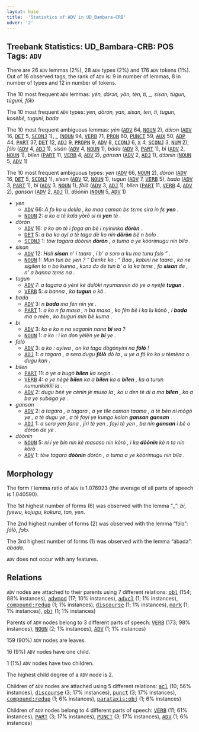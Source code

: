 ```yaml
---
layout: base
title:  'Statistics of ADV in UD_Bambara-CRB'
udver: '2'
---
```


## Treebank Statistics: UD_Bambara-CRB: POS Tags: `ADV`

There are 26 `ADV` lemmas (2%), 28 `ADV` types (2%) and 176 `ADV` tokens (1%).
Out of 16 observed tags, the rank of `ADV` is: 9 in number of lemmas, 8 in number of types and 12 in number of tokens.

The 10 most frequent `ADV` lemmas: <em>yèn, dɔ́rɔn, yàn, tèn, tí, _, sísan, túgun, túguni, fɔ́lɔ</em>

The 10 most frequent `ADV` types:  <em>yen, dòròn, yan, sisan, ten, ti, tugun, kosèbè, tuguni, bada</em>

The 10 most frequent ambiguous lemmas: <em>yèn</em> (<tt><a href="bm_crb-pos-ADV.html">ADV</a></tt> 64, <tt><a href="bm_crb-pos-NOUN.html">NOUN</a></tt> 2), <em>dɔ́rɔn</em> (<tt><a href="bm_crb-pos-ADV.html">ADV</a></tt> 16, <tt><a href="bm_crb-pos-DET.html">DET</a></tt> 5, <tt><a href="bm_crb-pos-SCONJ.html">SCONJ</a></tt> 1), <em>_</em> (<tt><a href="bm_crb-pos-NOUN.html">NOUN</a></tt> 94, <tt><a href="bm_crb-pos-VERB.html">VERB</a></tt> 71, <tt><a href="bm_crb-pos-PRON.html">PRON</a></tt> 60, <tt><a href="bm_crb-pos-PUNCT.html">PUNCT</a></tt> 59, <tt><a href="bm_crb-pos-AUX.html">AUX</a></tt> 50, <tt><a href="bm_crb-pos-ADP.html">ADP</a></tt> 44, <tt><a href="bm_crb-pos-PART.html">PART</a></tt> 37, <tt><a href="bm_crb-pos-DET.html">DET</a></tt> 12, <tt><a href="bm_crb-pos-ADJ.html">ADJ</a></tt> 9, <tt><a href="bm_crb-pos-PROPN.html">PROPN</a></tt> 9, <tt><a href="bm_crb-pos-ADV.html">ADV</a></tt> 8, <tt><a href="bm_crb-pos-CCONJ.html">CCONJ</a></tt> 6, <tt><a href="bm_crb-pos-X.html">X</a></tt> 4, <tt><a href="bm_crb-pos-SCONJ.html">SCONJ</a></tt> 3, <tt><a href="bm_crb-pos-NUM.html">NUM</a></tt> 2), <em>fɔ́lɔ</em> (<tt><a href="bm_crb-pos-ADV.html">ADV</a></tt> 4, <tt><a href="bm_crb-pos-ADJ.html">ADJ</a></tt> 1), <em>sísàn</em> (<tt><a href="bm_crb-pos-ADV.html">ADV</a></tt> 4, <tt><a href="bm_crb-pos-NOUN.html">NOUN</a></tt> 1), <em>báda</em> (<tt><a href="bm_crb-pos-ADV.html">ADV</a></tt> 3, <tt><a href="bm_crb-pos-PART.html">PART</a></tt> 1), <em>bì</em> (<tt><a href="bm_crb-pos-ADV.html">ADV</a></tt> 2, <tt><a href="bm_crb-pos-NOUN.html">NOUN</a></tt> 1), <em>bìlen</em> (<tt><a href="bm_crb-pos-PART.html">PART</a></tt> 11, <tt><a href="bm_crb-pos-VERB.html">VERB</a></tt> 4, <tt><a href="bm_crb-pos-ADV.html">ADV</a></tt> 2), <em>gánsan</em> (<tt><a href="bm_crb-pos-ADV.html">ADV</a></tt> 2, <tt><a href="bm_crb-pos-ADJ.html">ADJ</a></tt> 1), <em>dɔ́ɔnin</em> (<tt><a href="bm_crb-pos-NOUN.html">NOUN</a></tt> 5, <tt><a href="bm_crb-pos-ADV.html">ADV</a></tt> 1)

The 10 most frequent ambiguous types:  <em>yen</em> (<tt><a href="bm_crb-pos-ADV.html">ADV</a></tt> 66, <tt><a href="bm_crb-pos-NOUN.html">NOUN</a></tt> 2), <em>dòròn</em> (<tt><a href="bm_crb-pos-ADV.html">ADV</a></tt> 16, <tt><a href="bm_crb-pos-DET.html">DET</a></tt> 5, <tt><a href="bm_crb-pos-SCONJ.html">SCONJ</a></tt> 1), <em>sisan</em> (<tt><a href="bm_crb-pos-ADV.html">ADV</a></tt> 12, <tt><a href="bm_crb-pos-NOUN.html">NOUN</a></tt> 1), <em>tugun</em> (<tt><a href="bm_crb-pos-ADV.html">ADV</a></tt> 7, <tt><a href="bm_crb-pos-VERB.html">VERB</a></tt> 5), <em>bada</em> (<tt><a href="bm_crb-pos-ADV.html">ADV</a></tt> 3, <tt><a href="bm_crb-pos-PART.html">PART</a></tt> 1), <em>bi</em> (<tt><a href="bm_crb-pos-ADV.html">ADV</a></tt> 3, <tt><a href="bm_crb-pos-NOUN.html">NOUN</a></tt> 1), <em>fòlò</em> (<tt><a href="bm_crb-pos-ADV.html">ADV</a></tt> 3, <tt><a href="bm_crb-pos-ADJ.html">ADJ</a></tt> 1), <em>bilen</em> (<tt><a href="bm_crb-pos-PART.html">PART</a></tt> 11, <tt><a href="bm_crb-pos-VERB.html">VERB</a></tt> 4, <tt><a href="bm_crb-pos-ADV.html">ADV</a></tt> 2), <em>gansan</em> (<tt><a href="bm_crb-pos-ADV.html">ADV</a></tt> 2, <tt><a href="bm_crb-pos-ADJ.html">ADJ</a></tt> 1), <em>dòònin</em> (<tt><a href="bm_crb-pos-NOUN.html">NOUN</a></tt> 5, <tt><a href="bm_crb-pos-ADV.html">ADV</a></tt> 1)


* <em>yen</em>
  * <tt><a href="bm_crb-pos-ADV.html">ADV</a></tt> 66: <em>A fɔ ko u delila , ko maa caman bɛ tɛmɛ sira in fɛ <b>yen</b> .</em>
  * <tt><a href="bm_crb-pos-NOUN.html">NOUN</a></tt> 2: <em>a ko a tè kala yòrò si ni <b>yen</b> tè .</em>
* <em>dòròn</em>
  * <tt><a href="bm_crb-pos-ADV.html">ADV</a></tt> 16: <em>a ko an tè i faga an bè i nyininka <b>dòròn</b> .</em>
  * <tt><a href="bm_crb-pos-DET.html">DET</a></tt> 5: <em>a ba ko ayi a tè taga dè ko nin <b>dòròn</b> bè n bolo .</em>
  * <tt><a href="bm_crb-pos-SCONJ.html">SCONJ</a></tt> 1: <em>tòw tagara dòònin <b>dòròn</b> , o tuma a ye kòòrimugu nin bila .</em>
* <em>sisan</em>
  * <tt><a href="bm_crb-pos-ADV.html">ADV</a></tt> 12: <em>Hali <b>sisan</b> n' i taara , i b' a sɔrɔ a ku ma tunu fɔlɔ ” .</em>
  * <tt><a href="bm_crb-pos-NOUN.html">NOUN</a></tt> 1: <em>Mun tun bɛ yen ? ” Denkɛ ko : “ Baa , kabini ne taara , ka ne sigilen to n bo kunna , kɔnɔ dɔ de tun b' a la ka tɛmɛ , fo <b>sisan</b> de , n' a banna tɛmɛ na .</em>
* <em>tugun</em>
  * <tt><a href="bm_crb-pos-ADV.html">ADV</a></tt> 7: <em>a tagara à yèrè kè dulòki nyumannin dò ye o nyèfè <b>tugun</b> .</em>
  * <tt><a href="bm_crb-pos-VERB.html">VERB</a></tt> 5: <em>a banna , ka <b>tugun</b> o kò .</em>
* <em>bada</em>
  * <tt><a href="bm_crb-pos-ADV.html">ADV</a></tt> 3: <em>n <b>bada</b> ma fèn nin ye .</em>
  * <tt><a href="bm_crb-pos-PART.html">PART</a></tt> 1: <em>a ko n fa masa , n ba masa , ko fèn bè i ka lu kònò , i <b>bada</b> ma o mèn , ko buguri min bè kuma .</em>
* <em>bi</em>
  * <tt><a href="bm_crb-pos-ADV.html">ADV</a></tt> 3: <em>ko e ko n na saganin nana <b>bi</b> wa ?</em>
  * <tt><a href="bm_crb-pos-NOUN.html">NOUN</a></tt> 1: <em>a ko : i ka don yèlèn ye <b>bi</b> ye .</em>
* <em>fòlò</em>
  * <tt><a href="bm_crb-pos-ADV.html">ADV</a></tt> 3: <em>a ko : ayiwa , an ka taga dògònyini na <b>fòlò</b> !</em>
  * <tt><a href="bm_crb-pos-ADJ.html">ADJ</a></tt> 1: <em>a tagara , a sera dugu <b>fòlò</b> dò la , u ye a fò ko ko u tèmèna o dugu kan .</em>
* <em>bilen</em>
  * <tt><a href="bm_crb-pos-PART.html">PART</a></tt> 11: <em>o ye a bugò <b>bilen</b> ka segin .</em>
  * <tt><a href="bm_crb-pos-VERB.html">VERB</a></tt> 4: <em>a ye nègè <b>bilen</b> ka a <b>bilen</b> ka a <b>bilen</b> , ka a turun numunkèkili la .</em>
  * <tt><a href="bm_crb-pos-ADV.html">ADV</a></tt> 2: <em>dugu bèè ye cènin jè muso la , ko u den tè di a ma <b>bilen</b> , ko a ba ye subaga ye .</em>
* <em>gansan</em>
  * <tt><a href="bm_crb-pos-ADV.html">ADV</a></tt> 2: <em>a tagara , a tagara , a ye tile caman taama , a tè bèn ni mògò ye , a tè dugu ye , a tè foyi ye kungo kolon <b>gansan</b> <b>gansan</b> .</em>
  * <tt><a href="bm_crb-pos-ADJ.html">ADJ</a></tt> 1: <em>a sera yen fana , jiri tè yen , foyi tè yen , ba nin <b>gansan</b> i bè o dòròn de ye .</em>
* <em>dòònin</em>
  * <tt><a href="bm_crb-pos-NOUN.html">NOUN</a></tt> 5: <em>ni i ye bin nin kè masaso nin kòrò , i ka <b>dòònin</b> kè n ta nin kòrò .</em>
  * <tt><a href="bm_crb-pos-ADV.html">ADV</a></tt> 1: <em>tòw tagara <b>dòònin</b> dòròn , o tuma a ye kòòrimugu nin bila .</em>

## Morphology

The form / lemma ratio of `ADV` is 1.076923 (the average of all parts of speech is 1.040590).

The 1st highest number of forms (6) was observed with the lemma “_”: <em>bi, fyewu, kojugu, kokura, tan, yen</em>.

The 2nd highest number of forms (2) was observed with the lemma “fɔ́lɔ”: <em>fòlò, fɔlɔ</em>.

The 3rd highest number of forms (1) was observed with the lemma “ábada”: <em>abada</em>.

`ADV` does not occur with any features.


## Relations

`ADV` nodes are attached to their parents using 7 different relations: <tt><a href="bm_crb-dep-obl.html">obl</a></tt> (154; 88% instances), <tt><a href="bm_crb-dep-advmod.html">advmod</a></tt> (17; 10% instances), <tt><a href="bm_crb-dep-advcl.html">advcl</a></tt> (1; 1% instances), <tt><a href="bm_crb-dep-compound-redup.html">compound:redup</a></tt> (1; 1% instances), <tt><a href="bm_crb-dep-discourse.html">discourse</a></tt> (1; 1% instances), <tt><a href="bm_crb-dep-mark.html">mark</a></tt> (1; 1% instances), <tt><a href="bm_crb-dep-obj.html">obj</a></tt> (1; 1% instances)

Parents of `ADV` nodes belong to 3 different parts of speech: <tt><a href="bm_crb-pos-VERB.html">VERB</a></tt> (173; 98% instances), <tt><a href="bm_crb-pos-NOUN.html">NOUN</a></tt> (2; 1% instances), <tt><a href="bm_crb-pos-ADV.html">ADV</a></tt> (1; 1% instances)

159 (90%) `ADV` nodes are leaves.

16 (9%) `ADV` nodes have one child.

1 (1%) `ADV` nodes have two children.

The highest child degree of a `ADV` node is 2.

Children of `ADV` nodes are attached using 5 different relations: <tt><a href="bm_crb-dep-acl.html">acl</a></tt> (10; 56% instances), <tt><a href="bm_crb-dep-discourse.html">discourse</a></tt> (3; 17% instances), <tt><a href="bm_crb-dep-punct.html">punct</a></tt> (3; 17% instances), <tt><a href="bm_crb-dep-compound-redup.html">compound:redup</a></tt> (1; 6% instances), <tt><a href="bm_crb-dep-parataxis-obj.html">parataxis:obj</a></tt> (1; 6% instances)

Children of `ADV` nodes belong to 4 different parts of speech: <tt><a href="bm_crb-pos-VERB.html">VERB</a></tt> (11; 61% instances), <tt><a href="bm_crb-pos-PART.html">PART</a></tt> (3; 17% instances), <tt><a href="bm_crb-pos-PUNCT.html">PUNCT</a></tt> (3; 17% instances), <tt><a href="bm_crb-pos-ADV.html">ADV</a></tt> (1; 6% instances)


